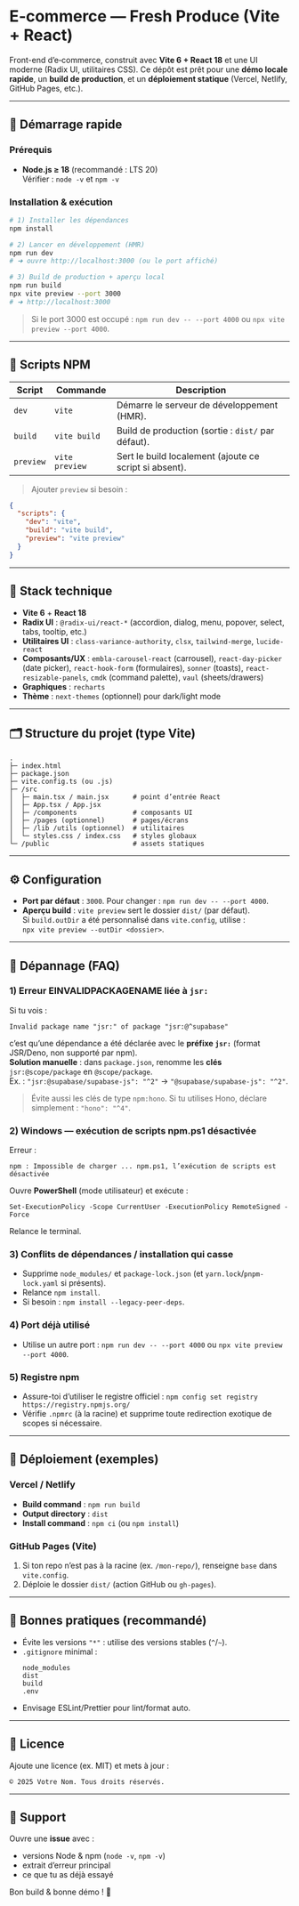 # E‑commerce — Fresh Produce (Vite + React)

Front-end d’e‑commerce, construit avec **Vite 6 + React 18** et une UI moderne (Radix UI, utilitaires CSS). Ce dépôt est prêt pour une **démo locale rapide**, un **build de production**, et un **déploiement statique** (Vercel, Netlify, GitHub Pages, etc.).

---

## 🚀 Démarrage rapide

### Prérequis
- **Node.js ≥ 18** (recommandé : LTS 20)  
  Vérifier : `node -v` et `npm -v`

### Installation & exécution
```bash
# 1) Installer les dépendances
npm install

# 2) Lancer en développement (HMR)
npm run dev
# ➜ ouvre http://localhost:3000 (ou le port affiché)

# 3) Build de production + aperçu local
npm run build
npx vite preview --port 3000
# ➜ http://localhost:3000
```
> Si le port 3000 est occupé : `npm run dev -- --port 4000` ou `npx vite preview --port 4000`.

---

## 📜 Scripts NPM

| Script     | Commande        | Description |
|-----------|------------------|-------------|
| `dev`     | `vite`           | Démarre le serveur de développement (HMR). |
| `build`   | `vite build`     | Build de production (sortie : `dist/` par défaut). |
| `preview` | `vite preview`   | Sert le build localement (ajoute ce script si absent). |

> Ajouter `preview` si besoin :
```json
{
  "scripts": {
    "dev": "vite",
    "build": "vite build",
    "preview": "vite preview"
  }
}
```

---

## 🧱 Stack technique

- **Vite 6** + **React 18**
- **Radix UI** : `@radix-ui/react-*` (accordion, dialog, menu, popover, select, tabs, tooltip, etc.)
- **Utilitaires UI** : `class-variance-authority`, `clsx`, `tailwind-merge`, `lucide-react`
- **Composants/UX** : `embla-carousel-react` (carrousel), `react-day-picker` (date picker), `react-hook-form` (formulaires), `sonner` (toasts), `react-resizable-panels`, `cmdk` (command palette), `vaul` (sheets/drawers)
- **Graphiques** : `recharts`
- **Thème** : `next-themes` (optionnel) pour dark/light mode

---

## 🗂️ Structure du projet (type Vite)
```
.
├─ index.html
├─ package.json
├─ vite.config.ts (ou .js)
├─ /src
│  ├─ main.tsx / main.jsx      # point d’entrée React
│  ├─ App.tsx / App.jsx
│  ├─ /components              # composants UI
│  ├─ /pages (optionnel)       # pages/écrans
│  ├─ /lib /utils (optionnel)  # utilitaires
│  └─ styles.css / index.css   # styles globaux
└─ /public                     # assets statiques
```

---

## ⚙️ Configuration

- **Port par défaut** : `3000`. Pour changer : `npm run dev -- --port 4000`.
- **Aperçu build** : `vite preview` sert le dossier `dist/` (par défaut).  
  Si `build.outDir` a été personnalisé dans `vite.config`, utilise :  
  `npx vite preview --outDir <dossier>`.

---

## 🧩 Dépannage (FAQ)

### 1) Erreur **EINVALIDPACKAGENAME** liée à `jsr:`
Si tu vois :
```
Invalid package name "jsr:" of package "jsr:@^supabase"
```
c’est qu’une dépendance a été déclarée avec le **préfixe `jsr:`** (format JSR/Deno, non supporté par npm).  
**Solution manuelle** : dans `package.json`, renomme les **clés** `jsr:@scope/package` en `@scope/package`.  
Ex. : `"jsr:@supabase/supabase-js": "^2"` → `"@supabase/supabase-js": "^2"`.

> Évite aussi les clés de type `npm:hono`. Si tu utilises Hono, déclare simplement : `"hono": "^4"`.

### 2) Windows — exécution de scripts npm.ps1 désactivée
Erreur :
```
npm : Impossible de charger ... npm.ps1, l’exécution de scripts est désactivée
```
Ouvre **PowerShell** (mode utilisateur) et exécute :
```
Set-ExecutionPolicy -Scope CurrentUser -ExecutionPolicy RemoteSigned -Force
```
Relance le terminal.

### 3) Conflits de dépendances / installation qui casse
- Supprime `node_modules/` et `package-lock.json` (et `yarn.lock`/`pnpm-lock.yaml` si présents).
- Relance `npm install`.
- Si besoin : `npm install --legacy-peer-deps`.

### 4) Port déjà utilisé
- Utilise un autre port : `npm run dev -- --port 4000` ou `npx vite preview --port 4000`.

### 5) Registre npm
- Assure-toi d’utiliser le registre officiel : `npm config set registry https://registry.npmjs.org/`  
- Vérifie `.npmrc` (à la racine) et supprime toute redirection exotique de scopes si nécessaire.

---

## 🚢 Déploiement (exemples)

### Vercel / Netlify
- **Build command** : `npm run build`
- **Output directory** : `dist`
- **Install command** : `npm ci` (ou `npm install`)

### GitHub Pages (Vite)
1. Si ton repo n’est pas à la racine (ex. `/mon-repo/`), renseigne `base` dans `vite.config`.
2. Déploie le dossier `dist/` (action GitHub ou `gh-pages`).

---

## 🧪 Bonnes pratiques (recommandé)
- Évite les versions `"*"` : utilise des versions stables (`^`/`~`).
- `.gitignore` minimal :
  ```
  node_modules
  dist
  build
  .env
  ```
- Envisage ESLint/Prettier pour lint/format auto.

---

## 📄 Licence
Ajoute une licence (ex. MIT) et mets à jour :
```
© 2025 Votre Nom. Tous droits réservés.
```

---

## 💬 Support
Ouvre une **issue** avec :
- versions Node & npm (`node -v`, `npm -v`)
- extrait d’erreur principal
- ce que tu as déjà essayé

Bon build & bonne démo ! 🎉
